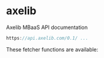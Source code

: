 # axelib

Axelib MBaaS API documentation

```js
https://api.axelib.com/0.1/ ...
```

These fetcher functions are available:
